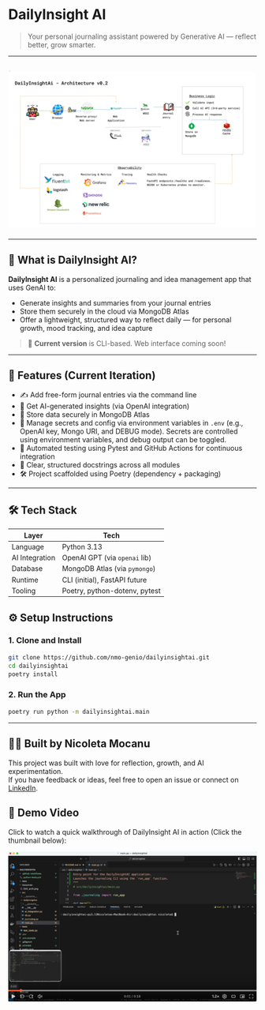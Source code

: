# DailyInsight AI

> Your personal journaling assistant powered by Generative AI — reflect better, grow smarter.

---

## ![Architecture](./resources/DailyInsightAIArchitecture.png)

---

## 🧠 What is DailyInsight AI?

**DailyInsight AI** is a personalized journaling and idea management app that uses GenAI to:
- Generate insights and summaries from your journal entries
- Store them securely in the cloud via MongoDB Atlas
- Offer a lightweight, structured way to reflect daily — for personal growth, mood tracking, and idea capture

> 🧪 **Current version** is CLI-based. Web interface coming soon!

---

## 🚀 Features (Current Iteration)

- ✍️ Add free-form journal entries via the command line
- 🧠 Get AI-generated insights (via OpenAI integration)
- 💾 Store data securely in MongoDB Atlas
- 🔐 Manage secrets and config via environment variables in `.env` (e.g., OpenAI key, Mongo URI, and DEBUG mode). Secrets are controlled using environment variables, and debug output can be toggled.
- 🧪 Automated testing using Pytest and GitHub Actions for continuous integration
- 📝 Clear, structured docstrings across all modules
- 🛠️ Project scaffolded using Poetry (dependency + packaging)

---

## 🛠️ Tech Stack

| Layer         | Tech                          |
|---------------|-------------------------------|
| Language      | Python 3.13                   |
| AI Integration| OpenAI GPT (via `openai` lib) |
| Database      | MongoDB Atlas (via `pymongo`) |
| Runtime       | CLI (initial), FastAPI future |
| Tooling       | Poetry, python-dotenv, pytest |


## ⚙️ Setup Instructions

### 1. Clone and Install

```bash
git clone https://github.com/nmo-genio/dailyinsightai.git
cd dailyinsightai
poetry install
```

### 2. Run the App

```bash
poetry run python -m dailyinsightai.main
```

---

## 👩‍💻 Built by Nicoleta Mocanu

This project was built with love for reflection, growth, and AI experimentation.  
If you have feedback or ideas, feel free to open an issue or connect on [LinkedIn](https://www.linkedin.com/in/nicoletamocanu/).

## 🎥 Demo Video

Click to watch a quick walkthrough of DailyInsight AI in action (Click the thumbnail below):

[![Watch the video walkthrough](./resources/loom-thumbnail.png)](https://www.loom.com/share/23bdbb05d9a248b7b26a34c1b20ed88b)
